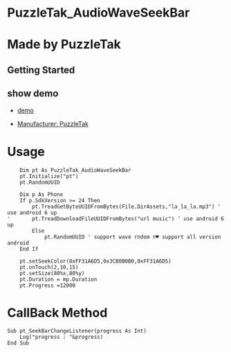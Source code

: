 # PuzzleTak_AudioWaveSeekBar
# Made by PuzzleTak

## Getting Started

## show demo
- [demo](https://github.com/PuzzleTakX/PuzzleTak_AudioWaveSeekBar/blob/857dfcafb7040ecc96f83332e1ed2fbe13fdd2e2/photo_2022-08-19_16-01-31.jpg)

- [Manufacturer: PuzzleTak](https://instagram.com/puzzletak)

# Usage
```
	Dim pt As PuzzleTak_AudioWaveSeekBar
	pt.Initialize("pt")
    pt.RandomUUID

	Dim p As Phone
	If p.SdkVersion >= 24 Then
		pt.TreadGetByteUUIDFromBytes(File.DirAssets,"la_la_la.mp3") ' use android 6 up
'		pt.TreadDownloadFileUUIDFromBytes("url music") ' use android 6 up
		Else
			pt.RandomUUID ' support wave rndom ☺♥ support all version android
	End If
	
	pt.setSeekColor(0xFF31A6D5,0x3CB0B0B0,0xFF31A6D5)
	pt.onTouch(2,10,15)
	pt.setSize(80%x,80%y)
	pt.Duration = mp.Duration
	pt.Progress =12000
```

# CallBack Method
```
Sub pt_SeekBarChangeListener(progress As Int)
	Log("progress : "&progress)
End Sub
```
